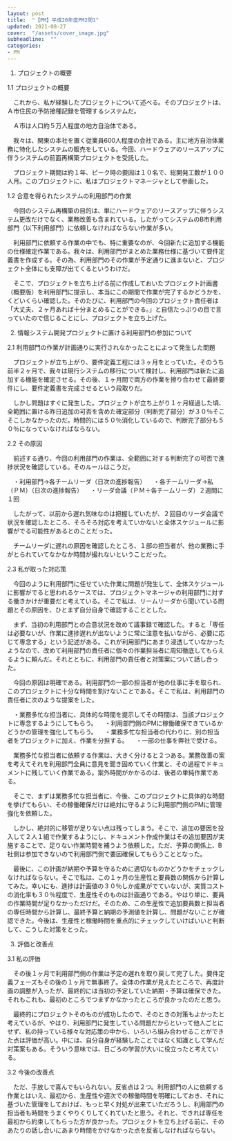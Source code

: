 ```yaml
---
layout: post
title:  "【PM】平成20年度PM2問1"
updated: 2021-08-27
cover:  "/assets/cover_image.jpg"
subheadline:  ""
categories: 
- PM
---
```


1. プロジェクトの概要

1.1 プロジェクトの概要

　これから、私が経験したプロジェクトについて述べる。そのプロジェクトは、Ａ市住民の予防接種記録を管理するシステムだ。

　Ａ市は人口約５万人程度の地方自治体である。

　我々は、関東の本社を置く従業員600人程度の会社である。主に地方自治体業務に特化したシステムの販売をしている。今回、ハードウェアのリースアップに伴うシステムの前面再構築プロジェクトを受託した。

　プロジェクト期間は約１年、ピーク時の要因は１０名で、総開発工数が１００人月。このプロジェクトに、私はプロジェクトマネージャとして参画した。

1.2 合意を得られたシステムの利用部門の作業

　今回のシステム再構築の目的は、単にハードウェアのリースアップに伴うシステム更改だけでなく、業務改善も含まれている。したがってシステムのB市利用部門（以下利用部門）に依頼しなければならない作業が多い。

　利用部門に依頼する作業の中でも、特に重要なのが、今回新たに追加する機能の仕様確定作業である。我々は、利用部門がまとめた業務仕様に基づいて要件定義書を作成する。その為、利用部門のその作業が予定通りに進まないと、プロジェクト全体にも支障が出てくるというわけだ。

　そこで、プロジェクトを立ち上げる前に作成しておいたプロジェクト計画書（概要版）を利用部門に提示し、本当にこの期間で作業が完了するかどうかを、くどいくらい確認した。そのたびに、利用部門の今回のプロジェクト責任者は「大丈夫、２ヶ月あれば十分まとめることができる。」と自信たっぷりの目で言っていたので信じることにし、プロジェクトを立ち上げた。

2. 情報システム開発プロジェクトに置ける利用部門の参加について

2.1 利用部門の作業が計画通りに実行されなかったことによって発生した問題

　プロジェクトが立ち上がり、要件定義工程には３ヶ月をとっていた。そのうち前半２ヶ月で、我々は現行システムの移行について検討し、利用部門は新たに追加する機能を確定させる。その後、１ヶ月間で両方の作業を擦り合わせて最終要件にし、要件定義書を完成させるという段取りだ。

　しかし問題はすぐに発生した。プロジェクトが立ち上がり１ヶ月経過した頃、全範囲に置ける昨日追加の可否を含めた確定部分（判断完了部分）が３０％そこそこしかなかったのだ。時間的には５０％消化しているので、判断完了部分も５０％になっていなければならない。

2.2 その原因

　前述する通り、今回の利用部門の作業は、全範囲に対する判断完了の可否で進捗状況を確認している。そのルールはこうだ。

　・利用部門→各チームリーダ（日次の進捗報告）
　・各チームリーダ→私（ＰＭ）（日次の進捗報告）
　・リーダ会議（ＰＭ＋各チームリーダ）２週間に１回

　したがって、以前から遅れ気味なのは把握していたが、２回目のリーダ会議で状況を確認したところ、そろそろ対応を考えていかないと全体スケジュールに影響がでる可能性があるとのことだった。

　チームリーダに遅れの原因を確認したところ、１部の担当者が、他の業務に手がとられていてなかなか時間が撮れないということだった。

2.3 私が取った対応策

　今回のように利用部門に任せていた作業に問題が発生して、全体スケジュールに影響がでると思われるケースでは、プロジェクトマネージャの利用部門に対する働きかけが重要だと考えている。そこで私は、リームリーダから聞いている問題とその原因を、ひとまず自分自身で確認することとした。

　まず、当初の利用部門との合意状況を改めて議事録で確認した。すると「専任は必要ないが、作業に進捗遅れが出ないように常に注意を払いながら、必要に応じて専念する」という記述がある。これが利用部門にあまり浸透していなかったようなので、改めて利用部門の責任者に個々の作業担当者に周知徹底してもらえるように頼んだ。それとともに、利用部門の責任者と対策案について話し合った。

　今回の原因は明確である。利用部門の一部の担当者が他の仕事に手を取られ、このプロジェクトに十分な時間を割けないことである。そこで私は、利用部門の責任者に次のような提案をした。

　・業務多忙な担当者に、具体的な時間を提示してその時間は、当該プロジェクトに専念するようにしてもらう。
　・利用部門側のPMに稼働確保できているかどうかの管理を強化してもらう。
　・業務多忙な担当者の代わりに、別の担当者をプロジェクトに加え、作業を分担する。
　・一部の仕事を弊社で受ける。

　業務多忙な担当者に依頼する作業は、大きく分けると２つある。業務改善の案を考えてそれを利用部門全員に意見を聞き固めていく作業と、その過程でドキュメントに残していく作業である。案外時間がかかるのは、後者の単純作業である。

　そこで、まずは業務多忙な担当者に、今後、このプロジェクトに具体的な時間を挙げてもらい、その稼働確保だけは絶対に守るように利用部門側のPMに管理強化を依頼した。

　しかし、絶対的に移管が足りない点は残ってしまう。そこで、追加の要因を投入して２人１組で作業するようにし、ドキュメント作成作業はその追加要因が実施することで、足りない作業時間を補うよう依頼した。ただ、予算の関係上、B社側は参加できないので利用部門側で要因確保してもらうこととなった。

　最後に、この計画が納期や予算を守るために適切なものかどうかをチェックしなければならない。そこで私は、この１ヶ月の生産性と要員数の関係から計算してみた。幸いにも、進捗は計画値の３０％しか成果がでていないが、実質コストの消化率も３０％程度で、生産性そのものは計画通りである。やはり単に、要員の作業時間が足りなかっただけだ。そのため、この生産性で追加要員数と担当者の専任時間から計算し、最終予算と納期の予測値を計算し、問題がないことが確認できた。今後は、生産性と稼働時間を重点的にチェックしていけばいいと判断して、こうした対策をとった。

3. 評価と改善点

3.1 私の評価

　その後１ヶ月で利用部門側の作業は予定の遅れを取り戻して完了した。要件定義フェーズもその後の１ヶ月で無事終了。全体の作業が見えたところで、再度計画の調整が入ったが、最終的には当初の予定していた納期・予算は確保できた。それもこれも、最初のところでつまずかなかったところが良かったのだと思う。

　最終的にプロジェクトそのものが成功したので、そのときの対策もよかったと考えているが、やはり、利用部門に発生している問題だからといって他人ごとにせず、私の持っている様々な対応策の中から、いろいろ組み合わせることができた点は評価が高い。中には、自分自身が経験したことではなく知識として学んだ対策案もある。そういう意味では、日ごろの学習が大いに役立ったと考えている。

3.2 今後の改善点

　ただ、手放しで喜んでもいられない。反省点は２つ。利用部門の人に依頼する作業とはいえ、最初から、生産性や週次での稼働時間を明確にしておき、それに基づいた管理をしておけば、もっと早く対処が出来ていただろうし、利用部門の担当者も時間をうまくやりくりしてくれていたと思う。それと、できれば専任を最初から約束してもらった方が良かった。プロジェクトを立ち上げる前に、そのあたりの話し合いにあまり時間をかけなかった点を反省しなければならない。
